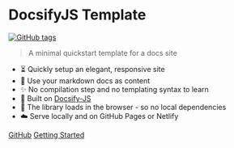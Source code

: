 <!-- TODO: Update title -->
# DocsifyJS Template

[![GitHub tags](https://img.shields.io/github/tag/MichaelCurrin/docsify-js-template.svg)](https://GitHub.com/MichaelCurrin/docsify-js-template/tags/) <!-- TODO: Update username and repo name -->

> A minimal quickstart template for a docs site <!-- TODO: Replace with your description -->

<!-- TODO: Update to match your project's benefits/features. Git emojis work great here. -->

- :hourglass_flowing_sand: Quickly setup an elegant, responsive site
- :open_file_folder: Use your markdown docs as content
- :sparkles: No compilation step and no templating syntax to learn
- :nut_and_bolt: Built on [Docsify-JS](https://docsify.js.org/)
- :pushpin: The library loads in the browser - so no local dependencies
- :cloud: Serve locally and on GitHub Pages or Netlify


[GitHub](https://github.com/MichaelCurrin/docsify-js-template/) <!-- TODO: Use your repo's path.-->
[Getting Started](#docsifyjs-template-homepage) <!-- TODO: Use ID of homepage heading i.e. based on H1 of README.md - make sure this is DIFFERENT to the cover's heading -->

